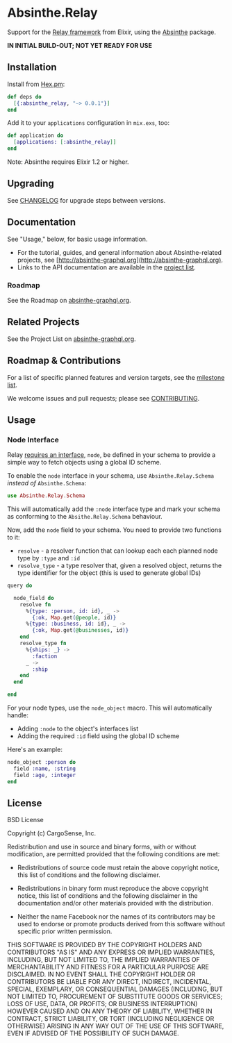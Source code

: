 # Absinthe.Relay

Support for the [Relay framework](https://facebook.github.io/relay/)
from Elixir, using the [Absinthe](https://github.com/absinthe-graphql/absinthe)
package.

**IN INITIAL BUILD-OUT; NOT YET READY FOR USE**

## Installation

Install from [Hex.pm](https://hex.pm/packages/absinthe_relay):

```elixir
def deps do
  [{:absinthe_relay, "~> 0.0.1"}]
end
```

Add it to your `applications` configuration in `mix.exs`, too:

```elixir
def application do
  [applications: [:absinthe_relay]]
end
```

Note: Absinthe requires Elixir 1.2 or higher.

## Upgrading

See [CHANGELOG](./CHANGELOG.md) for upgrade steps between versions.

## Documentation

See "Usage," below, for basic usage information.

- For the tutorial, guides, and general information about Absinthe-related
  projects, see [http://absinthe-graphql.org](http://absinthe-graphql.org).
- Links to the API documentation are available in the [project list](https://absinthe-graphql.org/projects).

### Roadmap

See the Roadmap on [absinthe-graphql.org](https://absinthe-graphql.org/roadmap).

## Related Projects

See the Project List on [absinthe-graphql.org](http://absinthe-graphql.org/projects).

## Roadmap & Contributions

For a list of specific planned features and version targets, see the
[milestone list](https://github.com/CargoSense/absinthe_relay/milestones).

We welcome issues and pull requests; please see [CONTRIBUTING](./CONTRIBUTING.md).

## Usage

### Node Interface

Relay [requires an interface](https://facebook.github.io/relay/docs/graphql-object-identification.html), `node`, be defined in your schema to provide a simple way to fetch objects using a global ID scheme.

To enable the `node` interface in your schema, use `Absinthe.Relay.Schema`
_instead of_ `Absinthe.Schema`:

```elixir
use Absinthe.Relay.Schema
```

This will automatically add the `:node` interface type and mark your schema as
conforming to the `Absithe.Relay.Schema` behaviour.

Now, add the `node` field to your schema. You need to provide two functions to it:

- `resolve` -  a resolver function that can lookup each each planned node type by `:type` and `:id`
- `resolve_type` - a type resolver that, given a resolved object, returns the type identifier for the object (this is used to generate global IDs)

```elixir
query do

  node_field do
    resolve fn
      %{type: :person, id: id}, _ ->
        {:ok, Map.get(@people, id)}
      %{type: :business, id: id}, _ ->
        {:ok, Map.get(@businesses, id)}
    end
    resolve_type fn
      %{ships: _} ->
        :faction
      _ ->
        :ship
    end
  end

end
```

For your node types, use the `node_object` macro. This will automatically handle:

* Adding `:node` to the object's interfaces list
* Adding the required `:id` field using the global ID scheme

Here's an example:

```elixir
node_object :person do
  field :name, :string
  field :age, :integer
end
```

## License

BSD License

Copyright (c) CargoSense, Inc.

Redistribution and use in source and binary forms, with or without modification,
are permitted provided that the following conditions are met:

 * Redistributions of source code must retain the above copyright notice, this
   list of conditions and the following disclaimer.

 * Redistributions in binary form must reproduce the above copyright notice,
   this list of conditions and the following disclaimer in the documentation
   and/or other materials provided with the distribution.

 * Neither the name Facebook nor the names of its contributors may be used to
   endorse or promote products derived from this software without specific
   prior written permission.

THIS SOFTWARE IS PROVIDED BY THE COPYRIGHT HOLDERS AND CONTRIBUTORS "AS IS" AND
ANY EXPRESS OR IMPLIED WARRANTIES, INCLUDING, BUT NOT LIMITED TO, THE IMPLIED
WARRANTIES OF MERCHANTABILITY AND FITNESS FOR A PARTICULAR PURPOSE ARE
DISCLAIMED. IN NO EVENT SHALL THE COPYRIGHT HOLDER OR CONTRIBUTORS BE LIABLE FOR
ANY DIRECT, INDIRECT, INCIDENTAL, SPECIAL, EXEMPLARY, OR CONSEQUENTIAL DAMAGES
(INCLUDING, BUT NOT LIMITED TO, PROCUREMENT OF SUBSTITUTE GOODS OR SERVICES;
LOSS OF USE, DATA, OR PROFITS; OR BUSINESS INTERRUPTION) HOWEVER CAUSED AND ON
ANY THEORY OF LIABILITY, WHETHER IN CONTRACT, STRICT LIABILITY, OR TORT
(INCLUDING NEGLIGENCE OR OTHERWISE) ARISING IN ANY WAY OUT OF THE USE OF THIS
SOFTWARE, EVEN IF ADVISED OF THE POSSIBILITY OF SUCH DAMAGE.
